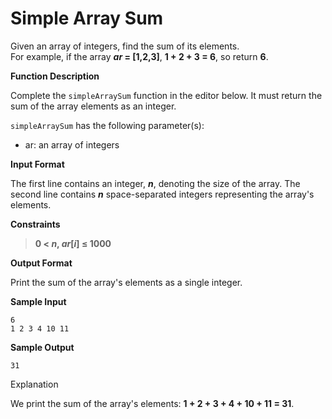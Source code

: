 # Simple Array Sum

Given an array of integers, find the sum of its elements.  
For example, if the array
__*ar* = [1,2,3]__, __1 + 2 + 3 = 6__, so return __6__.

__Function Description__

Complete the `simpleArraySum` function in the editor below. It must return the sum of the array elements as an integer.

`simpleArraySum` has the following parameter(s):

+ ar: an array of integers

__Input Format__

The first line contains an integer, __*n*__, denoting the size of the array.
The second line contains __*n*__ space-separated integers representing the array's elements.

__Constraints__
> __0 &lt; *n*, *ar*[*i*] &le; 1000__

__Output Format__

Print the sum of the array's elements as a single integer.

__Sample Input__
```
6
1 2 3 4 10 11
```
__Sample Output__
```
31
```
Explanation

We print the sum of the array's elements: __1 + 2 + 3 + 4 + 10 + 11 = 31__.
